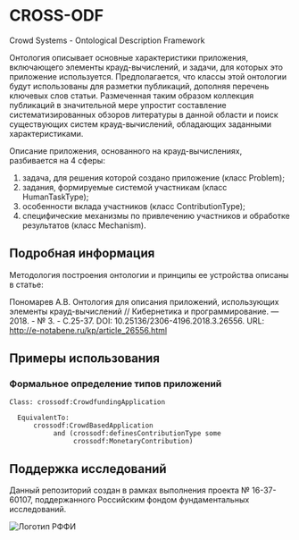 # CROSS-ODF
Crowd Systems - Ontological Description Framework

Онтология описывает основные характеристики приложения, включающего элементы крауд-вычислений, и задачи, 
для которых это приложение используется. Предполагается, что классы этой онтологии будут использованы для 
разметки публикаций, дополняя перечень ключевых слов статьи. Размеченная таким образом коллекция публикаций в 
значительной мере упростит составление систематизированных обзоров литературы в данной области и поиск 
существующих систем крауд-вычислений, обладающих заданными характеристиками.

Описание приложения, основанного на крауд-вычислениях, разбивается на 4 сферы: 
1. задача, для решения которой создано приложение (класс Problem); 
2. задания, формируемые системой участникам (класс HumanTaskType); 
3. особенности вклада участников (класс ContributionType); 
4. специфические механизмы по привлечению участников и обработке результатов (класс Mechanism).

## Подробная информация

Методология построения онтологии и принципы ее устройства описаны в статье:

Пономарев А.В. Онтология для описания приложений, использующих элементы крауд-вычислений // Кибернетика и программирование. — 2018. - № 3. - С.25-37. DOI: 10.25136/2306-4196.2018.3.26556. URL: http://e-notabene.ru/kp/article_26556.html


## Примеры использования

### Формальное определение типов приложений

    Class: crossodf:CrowdfundingApplication

      EquivalentTo: 
          crossodf:CrowdBasedApplication
               and (crossodf:definesContributionType some 
                    crossodf:MonetaryContribution)


## Поддержка исследований

Данный репозиторий создан в рамках выполнения проекта № 16-37-60107, поддержанного Российским фондом фундаментальных исследований.

![Логотип РФФИ](http://bibtaggers.ru/static/pics/rfbr_logo2.png)


